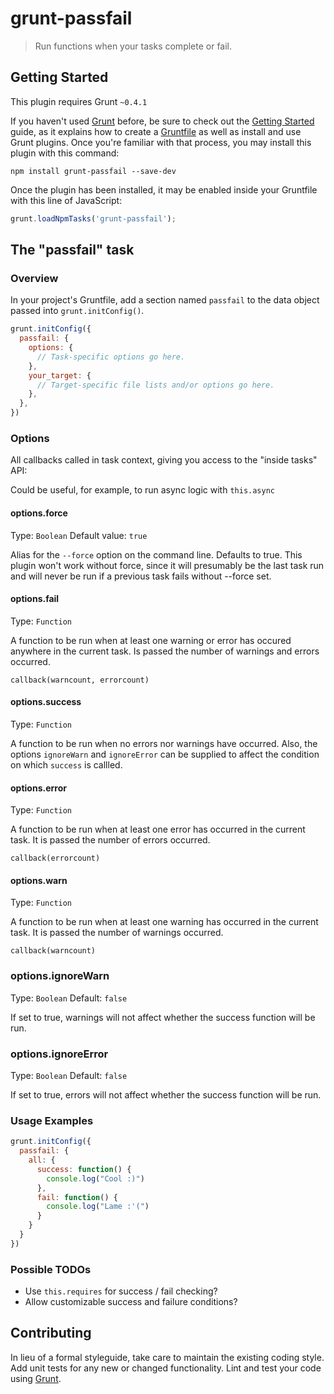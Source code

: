 # grunt-passfail

> Run functions when your tasks complete or fail.

## Getting Started
This plugin requires Grunt `~0.4.1`

If you haven't used [Grunt](http://gruntjs.com/) before, be sure to check out the [Getting Started](http://gruntjs.com/getting-started) guide, as it explains how to create a [Gruntfile](http://gruntjs.com/sample-gruntfile) as well as install and use Grunt plugins. Once you're familiar with that process, you may install this plugin with this command:

```shell
npm install grunt-passfail --save-dev
```

Once the plugin has been installed, it may be enabled inside your Gruntfile with this line of JavaScript:

```js
grunt.loadNpmTasks('grunt-passfail');
```

## The "passfail" task

### Overview
In your project's Gruntfile, add a section named `passfail` to the data object passed into `grunt.initConfig()`.

```js
grunt.initConfig({
  passfail: {
    options: {
      // Task-specific options go here.
    },
    your_target: {
      // Target-specific file lists and/or options go here.
    },
  },
})
```

### Options

All callbacks called in task context, giving you access to the "inside tasks" API:
[](http://gruntjs.com/api/inside-tasks)

Could be useful, for example, to run async logic with `this.async`

#### options.force
Type: `Boolean`
Default value: `true`

Alias for the `--force` option on the command line. Defaults to true.
This plugin won't work without force, since it will presumably be the last task
run and will never be run if a previous task fails without --force set.

#### options.fail
Type: `Function`

A function to be run when at least one warning or error has occured anywhere
in the current task. Is passed the number of warnings and errors occurred.

`callback(warncount, errorcount)`

#### options.success
Type: `Function`

A function to be run when no errors nor warnings have occurred. Also, the options `ignoreWarn` and
`ignoreError` can be supplied to affect the condition on which `success` is callled.

#### options.error
Type: `Function`

A function to be run when at least one error has occurred in the current task. It is passed
the number of errors occurred.

`callback(errorcount)`

#### options.warn
Type: `Function`

A function to be run when at least one warning has occurred in the current task. It is passed
the number of warnings occurred.

`callback(warncount)`

### options.ignoreWarn
Type: `Boolean`
Default: `false`

If set to true, warnings will not affect whether the success function will be run.

### options.ignoreError
Type: `Boolean`
Default: `false`

If set to true, errors will not affect whether the success function will be run.

### Usage Examples

```js
grunt.initConfig({
  passfail: {
    all: {
      success: function() {
        console.log("Cool :)")
      },
      fail: function() {
        console.log("Lame :'(")
      }
    }
  }
})
```

### Possible TODOs

- Use `this.requires` for success / fail checking?
- Allow customizable success and failure conditions?

## Contributing
In lieu of a formal styleguide, take care to maintain the existing coding style. Add unit tests for any new or changed functionality. Lint and test your code using [Grunt](http://gruntjs.com/).
